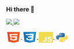 ### Hi there 👋




<!--
**luis-felipee/luis-felipee** is a ✨ _special_ ✨ repository because its `README.md` (this file) appears on your GitHub profile.

Here are some ideas to get you started:

- 🔭 I’m currently working on ...
- 🌱 I’m currently learning ...
- 👯 I’m looking to collaborate on ...
- 🤔 I’m looking for help with ...
- 💬 Ask me about ...
- 📫 How to reach me: ...
- 😄 Pronouns: ...
- ⚡ Fun fact: ...
-->
<div>
  <a href="https://github.com/luis-felipee">
  <img height="180cm" src="https://github-readme-stats.vercel.app/api?username=luis-felipee&show_icons=true&theme=tokyonight&includ_all_commits=true&count_private=true"/>
  <img height="180cm" src="https://github-readme-stats.vercel.app/api/top-langs/?username=luis-felipee&layout=compact&lang_count=16&theme=tokyonight"/>
</div>
 <div style="display: inline_block"><br>
  <img align="center" alt="Luis-HTML" height="30" width="40" src="https://raw.githubusercontent.com/devicons/devicon/master/icons/html5/html5-original.svg">
  <img align="center" alt="Luis-CSS" height="30" width="40" src="https://raw.githubusercontent.com/devicons/devicon/master/icons/css3/css3-original.svg">
     <img align="center" alt="Luis-Js" height="30" width="40" src="https://raw.githubusercontent.com/devicons/devicon/master/icons/javascript/javascript-plain.svg">
  <img align="center" alt="Luis-Python" height="30" width="40" src="https://raw.githubusercontent.com/devicons/devicon/master/icons/python/python-original.svg">

</div>

<!-- ![Snake animation](https://github.com/luis-felipee/luis-felipee/blob/output/github-contribution-grid-snake.svg) -->
